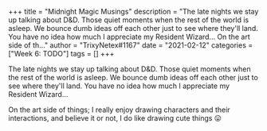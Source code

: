 +++
title = "Midnight Magic Musings"
description = "The late nights we stay up talking about D&D. Those quiet moments when the rest of the world is asleep. We bounce dumb ideas off each other just to see where they'll land. You have no idea how much I appreciate my Resident Wizard...  On the art side of th..."
author = "TrixyNetex#1167"
date = "2021-02-12"
categories = ["Week 6: TODO"]
tags = []
+++

The late nights we stay up talking about D&D. Those quiet moments when the rest of the world is asleep. We bounce dumb ideas off each other just to see where they'll land. You have no idea how much I appreciate my Resident Wizard...

On the art side of things; I really enjoy drawing characters and their interactions, and believe it or not, I do like drawing cute things 😛
